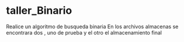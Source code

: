 # taller_Binario
Realice un algoritmo de  busqueda binaria 
En los archivos almacenas se encontrara dos  , uno de prueba y el otro el almacenamiento final 
